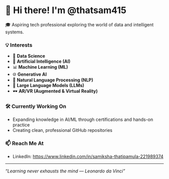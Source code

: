 # 👋 Hi there! I'm @thatsam415

🎓 Aspiring tech professional exploring the world of data and intelligent systems.

### 💡 Interests
- 🧠 **Data Science**
- 🤖 **Artificial Intelligence (AI)**
- 📊 **Machine Learning (ML)**
- 🌐 **Generative AI**
- 🧠 **Natural Language Processing (NLP)**
- 🧾 **Large Language Models (LLMs)**
- 🕶️ **AR/VR (Augmented & Virtual Reality)**

### 🛠️ Currently Working On
- Expanding knowledge in AI/ML through certifications and hands-on practice  
- Creating clean, professional GitHub repositories

### 📫 Reach Me At
- LinkedIn: https://www.linkedin.com/in/samiksha-thatipamula-221989374

---

_“Learning never exhausts the mind — Leonardo da Vinci”_
